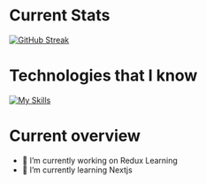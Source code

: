 


# Current Stats
[![GitHub Streak](https://github-readme-streak-stats.herokuapp.com?user=subroto23&theme=vue)](https://git.io/streak-stats)

# Technologies that I know

[![My Skills](https://skillicons.dev/icons?i=js,html,css,tailwind,firebase,mongodb,nodejs,expressjs)](https://skillicons.dev)

# Current overview
- 🔭 I’m currently working on Redux Learning
- 🌱 I’m currently learning Nextjs
